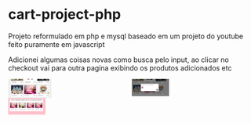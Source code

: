 # cart-project-php

Projeto reformulado em php e mysql baseado em um projeto do youtube feito puramente em javascript<br>

Adicionei algumas coisas novas como busca pelo input, ao clicar no checkout vai para outra pagina exibindo os produtos adicionados etc<br>

<div style="display: grid;grid-template-columns: 1fr 1fr;">
  <img src="1.png"  width="35%" />
  <img src="2.png"  width="30%" />
  <img src="3.png"  width="30%" />
</div>

